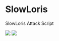 # SlowLoris
SlowLoris Attack Script

<img src='https://img.shields.io/badge/Working-Unsure-f39f37'>
<img src='https://img.shields.io/badge/Open%20for-Testing-00aa00'>
